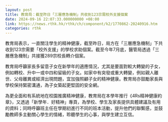 ```yaml
---
layout: post
title: 教育局：截至昨日「三層應急機制」共收到123宗需校外支援個案
date: 2024-09-16 22:07:33.000000000 +08:00
link: https://news.rthk.hk/rthk/ch/component/k2/1770862-20240916.htm
categories: rthk
---
```


教育局表示，一直關注學生的精神健康，截至昨日，局方在「三層應急機制」下共收到123宗需要「校外支援」的學校求助個案。截至今年7月底，醫管局透過「三層應急機制」共接獲289宗校長轉介個案。

教育局呼籲家長多留意子女在新學年的適應情況，尤其是要面對較大轉變的子女，例如轉校、升中一或中四和留級的子女。如家中有突發或重大轉變，例如親人離世、父母離異或經濟出現問題，宜加強照顧子女的精神健康。教育局亦鼓勵家長與學校保持緊密溝通，為子女築起更堅固的安全網。

為更全面和有系統地在校園推廣精神健康，教育局在本學年推行《4Rs精神健康約章》，又透過「新學年．好精神」專頁，為學校、學生及家長提供具體建議及有用的資料；同時呼籲班主任在學期初進行不同的班本活動，提升他們的聯繫感，並鼓勵教師多主動關心學生的情緒，聆聽學生的心事，與學生建立互信。
